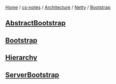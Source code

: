 [Home](https://mengxianbin.github.io) /
[cs-notes](https://mengxianbin.github.io/cs-notes/site) /
[Architecture](https://mengxianbin.github.io/cs-notes/site/Architecture) /
[Netty](https://mengxianbin.github.io/cs-notes/site/Architecture/Netty) /
[Bootstrap](https://mengxianbin.github.io/cs-notes/site/Architecture/Netty/Bootstrap)

## [AbstractBootstrap](https://mengxianbin.github.io/cs-notes/site/Architecture/Netty/Bootstrap/AbstractBootstrap/)

## [Bootstrap](https://mengxianbin.github.io/cs-notes/site/Architecture/Netty/Bootstrap/Bootstrap/)

## [Hierarchy](https://mengxianbin.github.io/cs-notes/site/Architecture/Netty/Bootstrap/Hierarchy)

## [ServerBootstrap](https://mengxianbin.github.io/cs-notes/site/Architecture/Netty/Bootstrap/ServerBootstrap/)
